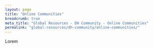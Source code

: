 ```yaml
---
layout: page
title: "Online Communities"
breadcrumb: true
meta_title: "Global Resources - DH Community - Online Communities"
permalink: "global-resources/dh-community/online-communities/"
---
```


Lorem